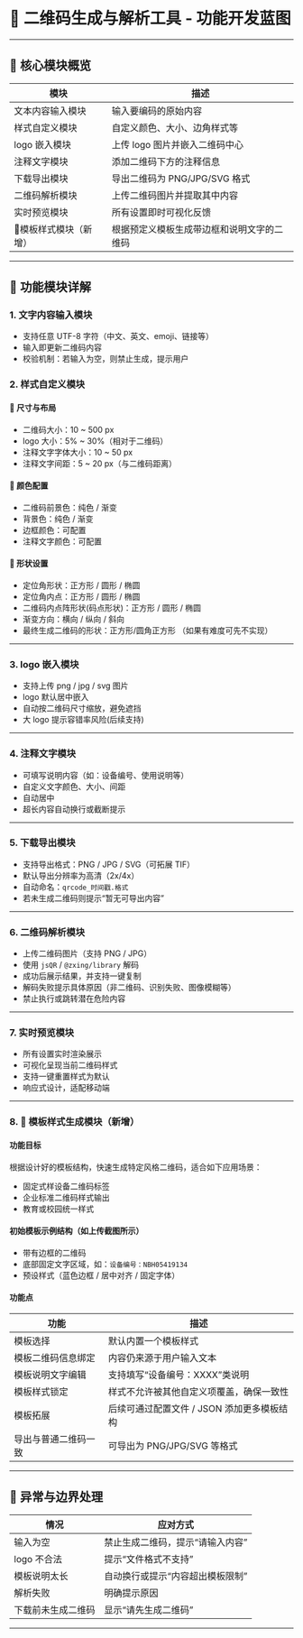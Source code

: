 # 🎯 二维码生成与解析工具 - 功能开发蓝图

---

## 🧩 核心模块概览

| 模块 | 描述 |
|------|------|
| 文本内容输入模块 | 输入要编码的原始内容 |
| 样式自定义模块 | 自定义颜色、大小、边角样式等 |
| logo 嵌入模块 | 上传 logo 图片并嵌入二维码中心 |
| 注释文字模块 | 添加二维码下方的注释信息 |
| 下载导出模块 | 导出二维码为 PNG/JPG/SVG 格式 |
| 二维码解析模块 | 上传二维码图片并提取其中内容 |
| 实时预览模块 | 所有设置即时可视化反馈 |
| 📐模板样式模块（新增）| 根据预定义模板生成带边框和说明文字的二维码 |

---

## 📌 功能模块详解

### 1. 文字内容输入模块

- 支持任意 UTF-8 字符（中文、英文、emoji、链接等）
- 输入即更新二维码内容
- 校验机制：若输入为空，则禁止生成，提示用户

### 2. 样式自定义模块

#### 📐 尺寸与布局
- 二维码大小：10 ~ 500 px
- logo 大小：5% ~ 30%（相对于二维码）
- 注释文字字体大小：10 ~ 50 px
- 注释文字间距：5 ~ 20 px（与二维码距离）

#### 🎨 颜色配置
- 二维码前景色：纯色 / 渐变
- 背景色：纯色 / 渐变
- 边框颜色：可配置
- 注释文字颜色：可配置

#### 🔳 形状设置
- 定位角形状：正方形 / 圆形 / 椭圆
- 定位角内点：正方形 / 圆形 / 椭圆
- 二维码内点阵形状(码点形状)：正方形 / 圆形 / 椭圆
- 渐变方向：横向 / 纵向 / 斜向
- 最终生成二维码的形状：正方形/圆角正方形 （如果有难度可先不实现）

---

### 3. logo 嵌入模块

- 支持上传 png / jpg / svg 图片
- logo 默认居中嵌入
- 自动按二维码尺寸缩放，避免遮挡
- 大 logo 提示容错率风险(后续支持)

---

### 4. 注释文字模块

- 可填写说明内容（如：设备编号、使用说明等）
- 自定义文字颜色、大小、间距
- 自动居中
- 超长内容自动换行或截断提示

---

### 5. 下载导出模块

- 支持导出格式：PNG / JPG / SVG（可拓展 TIF）
- 默认导出分辨率为高清（2x/4x）
- 自动命名：`qrcode_时间戳.格式`
- 若未生成二维码则提示“暂无可导出内容”

---

### 6. 二维码解析模块

- 上传二维码图片（支持 PNG / JPG）
- 使用 `jsQR` / `@zxing/library` 解码
- 成功后展示结果，并支持一键复制
- 解码失败提示具体原因（非二维码、识别失败、图像模糊等）
- 禁止执行或跳转潜在危险内容

---

### 7. 实时预览模块

- 所有设置实时渲染展示
- 可视化呈现当前二维码样式
- 支持一键重置样式为默认
- 响应式设计，适配移动端

---

### 8. 📐 模板样式生成模块（新增）

#### 功能目标

根据设计好的模板结构，快速生成特定风格二维码，适合如下应用场景：

- 固定式样设备二维码标签
- 企业标准二维码样式输出
- 教育或校园统一样式

#### 初始模板示例结构（如上传截图所示）

- 带有边框的二维码
- 底部固定文字区域，如：`设备编号：NBH05419134`
- 预设样式（蓝色边框 / 居中对齐 / 固定字体）

#### 功能点

| 功能 | 描述 |
|------|------|
| 模板选择 | 默认内置一个模板样式 |
| 模板二维码信息绑定 | 内容仍来源于用户输入文本 |
| 模板说明文字编辑 | 支持填写“设备编号：XXXX”类说明 |
| 模板样式锁定 | 样式不允许被其他自定义项覆盖，确保一致性 |
| 模板拓展 | 后续可通过配置文件 / JSON 添加更多模板结构 |
| 导出与普通二维码一致 | 可导出为 PNG/JPG/SVG 等格式

---

## 🚧 异常与边界处理

| 情况 | 应对方式 |
|------|----------|
| 输入为空 | 禁止生成二维码，提示“请输入内容” |
| logo 不合法 | 提示“文件格式不支持” |
| 模板说明太长 | 自动换行或提示“内容超出模板限制” |
| 解析失败 | 明确提示原因 |
| 下载前未生成二维码 | 显示“请先生成二维码” |

---
